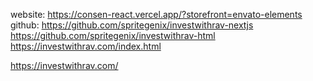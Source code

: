 website: https://consen-react.vercel.app/?storefront=envato-elements github:
https://github.com/spritegenix/investwithrav-nextjs
https://github.com/spritegenix/investwithrav-html
https://investwithrav.com/index.html

https://investwithrav.com/
